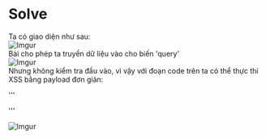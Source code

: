 # Solve  
Ta có giao diện như sau:  
![Imgur](https://i.imgur.com/hbAYMHn.png)  
Bài cho phép ta truyền dữ liệu vào cho biến 'query'  
![Imgur](https://i.imgur.com/P23dtt5.png)  
Nhưng không kiểm tra đầu vào, vì vậy với đoạn code trên ta có thể thực thi XSS bằng payload đơn giản:  

'''
<script>alert('XSS')</script>  
'''  

![Imgur](https://i.imgur.com/BKjjZy1.png)  
